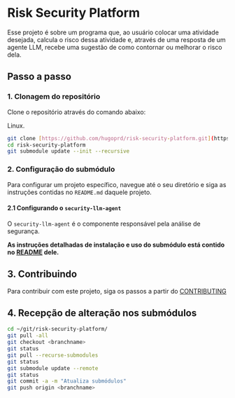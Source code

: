 # Risk Security Platform

Esse projeto é sobre um programa que, ao usuário colocar uma atividade desejada, calcula o risco dessa atividade e, através de uma resposta de um agente LLM, recebe uma sugestão de como contornar ou melhorar o risco dela.

## Passo a passo

### 1. Clonagem do repositório

Clone o repositório através do comando abaixo:

Linux.
```bash
git clone [https://github.com/hugoprd/risk-security-platform.git](https://github.com/hugoprd/risk-security-platform.git)
cd risk-security-platform
git submodule update --init --recursive
```

### 2. Configuração do submódulo

Para configurar um projeto específico, navegue até o seu diretório e siga as instruções contidas no `README.md` daquele projeto.

#### 2.1 Configurando o `security-llm-agent`

O `security-llm-agent` é o componente responsável pela análise de segurança.

**As instruções detalhadas de instalação e uso do submódulo está contido no [README](https://github.com/hugoprd/security-llm-agent.git) dele.**

## 3. Contribuindo

Para contribuir com este projeto, siga os passos a partir do [CONTRIBUTING](CONTRIBUTING.md)

## 4. Recepção de alteração nos submódulos

```bash
cd ~/git/risk-security-platform/
git pull -all
git checkout <branchname>
git status
git pull --recurse-submodules
git status
git submodule update --remote
git status
git commit -a -m "Atualiza submódulos"
git push origin <branchname>
```
